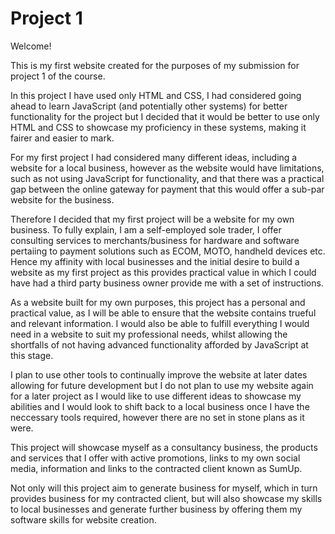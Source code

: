 # Project 1

Welcome!

This is my first website created for the purposes of my submission for project 1 of the course.

In this project I have used only HTML and CSS, I had considered going ahead to learn JavaScript (and potentially other systems) for better functionality for the project but I decided that it would be better to use only HTML and CSS to showcase my proficiency in these systems, making it fairer and easier to mark.

For my first project I had considered many different ideas, including a website for a local business, however as the website would have limitations, such as not using JavaScript for functionality, and that there was a practical gap between the online gateway for payment that this would offer a sub-par website for the business.

Therefore I decided that my first project will be a website for my own business. To fully explain, I am a self-employed sole trader, I offer consulting services to merchants/business for hardware and software pertaiing to payment solutions such as ECOM, MOTO, handheld devices etc. Hence my affinity with local businesses and the initial desire to build a website as my first project as this provides practical value in which I could have had a third party business owner provide me with a set of instructions.

As a website built for my own purposes, this project has a personal and practical value, as I will be able to ensure that the website contains trueful and relevant information. I would also be able to fulfill everything I would need in a website to suit my professional needs, whilst allowing the shortfalls of not having advanced functionality afforded by JavaScript at this stage.

I plan to use other tools to continually improve the website at later dates allowing for future development but I do not plan to use my website again for a later project as I would like to use different ideas to showcase my abilities and I would look to shift back to a local business once I have the neccessary tools required, however there are no set in stone plans as it were.

This project will showcase myself as a consultancy business, the products and services that I offer with active promotions, links to my own social media, information and links to the contracted client known as SumUp. 

Not only will this project aim to generate business for myself, which in turn provides business for my contracted client, but will also showcase my skills to local businesses and generate further business by offering them my software skills for website creation.